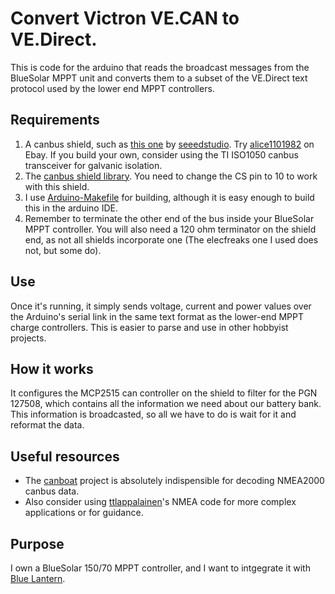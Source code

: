 # Convert Victron VE.CAN to VE.Direct.

This is code for the arduino that reads the broadcast messages from the
BlueSolar MPPT unit and converts them to a subset of the VE.Direct text
protocol used by the lower end MPPT controllers.

## Requirements

1. A canbus shield, such as [this one][shield] by [seeedstudio][seeed]. Try
[alice1101982][alice] on Ebay. If you build your own, consider using the TI
ISO1050 canbus transceiver for galvanic isolation.
2. The [canbus shield library][canbus-lib]. You need to change the CS pin
to 10 to work with this shield.
3. I use [Arduino-Makefile][arduino-make] for building, although it is easy
enough to build this in the arduino IDE.
4. Remember to terminate the other end of the bus inside your BlueSolar MPPT
controller. You will also need a 120 ohm terminator on the shield end, as not
all shields incorporate one (The elecfreaks one I used does not, but some do).

## Use

Once it's running, it simply sends voltage, current and power values over
the Arduino's serial link in the same text format as the lower-end MPPT charge
controllers. This is easier to parse and use in other hobbyist projects.

## How it works

It configures the MCP2515 can controller on the shield to filter for the PGN
127508, which contains all the information we need about our battery bank.
This information is broadcasted, so all we have to do is wait for it and
reformat the data.

## Useful resources

* The [canboat][canboat] project is absolutely indispensible for decoding
NMEA2000 canbus data.
* Also consider using [ttlappalainen][ttlappalainen]'s NMEA code for more
complex applications or for guidance.

## Purpose

I own a BlueSolar 150/70 MPPT controller, and I want to intgegrate it with
[Blue Lantern][bluelantern].

[shield]: http://www.seeedstudio.com/wiki/CAN-BUS_Shield
[seeed]: http://www.seeedstudio.com/
[alice]: http://www.ebay.com/usr/alice1101983
[canbus-lib]: https://github.com/Seeed-Studio/CAN_BUS_Shield
[arduino-make]: https://github.com/sudar/Arduino-Makefile
[canboat]: https://github.com/canboat/canboat
[ttlappalainen]: https://github.com/ttlappalainen
[bluelantern]: https://github.com/izak/ib.bluelantern
